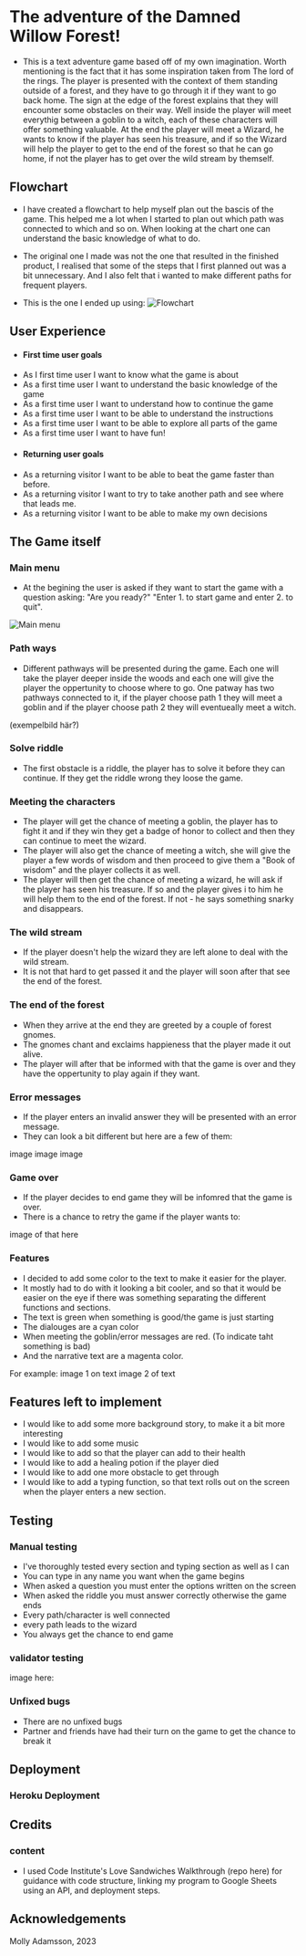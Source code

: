 # The adventure of the Damned Willow Forest!

* This is a text adventure game based off of my own imagination. Worth mentioning is the fact that it has some inspiration taken from The lord of the rings. The player is presented with the context of them standing outside of a forest, and they have to go through it if they want to go back home. The sign at the edge of the forest explains that they will encounter some obstacles on their way. Well inside the player will meet everythig between a goblin to a witch, each of these characters will offer something valuable. At the end the player will meet a Wizard, he wants to know if the player has seen his treasure, and if so the Wizard will help the player to get to the end of the forest so that he can go home, if not the player has to get over the wild stream by themself.

## Flowchart

* I have created a flowchart to help myself plan out the bascis of the game. This helped me a lot when I started to plan out which path was connected to which and so on. When looking at the chart one can understand the basic knowledge of what to do.

* The original one I made was not the one that resulted in the finished product, I realised that some of the steps that I first planned out was a bit unnecessary. And I also felt that i wanted to make different paths for frequent players.

* This is the one I ended up using:
![Flowchart]()

## User Experience

- #### First time user goals
* As I first time user I want to know what the game is about
* As a first time user I want to understand the basic knowledge of the game
* As a first time user I want to understand how to continue the game
* As a first time user I want to be able to understand the instructions
* As a first time user I want to be able to explore all parts of the game
* As a first time user I want to have fun!

- #### Returning user goals

* As a returning visitor I want to be able to beat the game faster than before.
* As a returning visitor I want to try to take another path and see where that leads me.
* As a returning visitor I want to be able to make my own decisions

## The Game itself

### Main menu

* At the begining the user is asked if they want to start the game with a question asking: "Are you ready?" "Enter 1. to start game and enter 2. to quit".

![Main menu]()

### Path ways

* Different pathways will be presented during the game. Each one will take the player deeper inside the woods and each one will give the player the oppertunity to choose where to go. One patway has two pathways connected to it, if the player choose path 1 they will meet a goblin and if the player choose path 2 they will eventueally meet a witch.

(exempelbild här?)

### Solve riddle

* The first obstacle is a riddle, the player has to solve it before they can continue. If they get the riddle wrong they loose the game.

### Meeting the characters

* The player will get the chance of meeting a goblin, the player has to fight it and if they win they get a badge of honor to collect and then they can continue to meet the wizard. 
* The player will also get the chance of meeting a witch, she will give the player a few words of wisdom and then proceed to give them a "Book of wisdom" and the player collects it as well. 
* The player will then get the chance of meeting a wizard, he will ask if the player has seen his treasure. If so and the player gives i to him he will help them to the end of the forest. If not - he says something snarky and disappears.

### The wild stream

* If the player doesn't help the wizard they are left alone to deal with the wild stream.
* It is not that hard to get passed it and the player will soon after that see the end of the forest.

### The end of the forest

* When they arrive at the end they are greeted by a couple of forest gnomes.
* The gnomes chant and exclaims happieness that the player made it out alive.
* The player will after that be informed with that the game is over and they have the oppertunity to play again if they want.

### Error messages

* If the player enters an invalid answer they will be presented with an error message.
* They can look a bit different but here are a few of them:

image
image
image

### Game over

* If the player decides to end game they will be infomred that the game is over. 
* There is a chance to retry the game if the player wants to:

image of that here

### Features

* I decided to add some color to the text to make it easier for the player.
* It mostly had to do with it looking a bit cooler, and so that it would be
easier on the eye if there was something separating the different functions 
and sections.
* The text is green when something is good/the game is just starting 
* The dialouges are a cyan color
* When meeting the goblin/error messages are red. (To indicate taht something is bad)
* And the narrative text are a magenta color.

For example:
image 1 on text
image 2 of text

## Features left to implement
* I would like to add some more background story, to make it a bit more interesting
* I would like to add some music
* I would like to add so that the player can add to their health
* I would like to add a healing potion if the player died
* I would like to add one more obstacle to get through
* I would like to add a typing function, so that text rolls out on the 
screen when the player enters a new section.

## Testing

### Manual testing

* I've thoroughly tested every section and typing section as well as I can
* You can type in any name you want when the game begins
* When asked a question you must enter the options written on the screen
* When asked the riddle you must answer correctly otherwise the game ends
* Every path/character is well connected
* every path leads to the wizard
* You always get the chance to end game

### validator testing

image here:

### Unfixed bugs
* There are no unfixed bugs
* Partner and friends have had their turn on the game to get the chance to break it

## Deployment


### Heroku Deployment

## Credits

### content
* I used Code Institute's Love Sandwiches Walkthrough (repo here) for guidance with code structure, linking my program to Google Sheets using an API, and deployment steps.

## Acknowledgements


Molly Adamsson, 2023